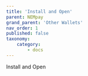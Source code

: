 ```yaml
---
title: 'Install and Open'
parent: NEMpay
grand_parent: 'Other Wallets'
nav_order: 1
published: false
taxonomy:
    category:
        - docs
---
```


Install and Open